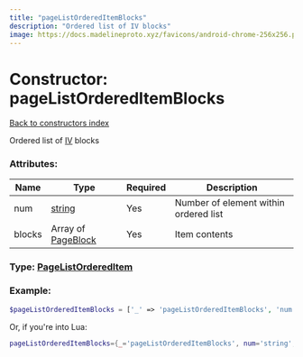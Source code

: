 ```yaml
---
title: "pageListOrderedItemBlocks"
description: "Ordered list of IV blocks"
image: https://docs.madelineproto.xyz/favicons/android-chrome-256x256.png
---
```

# Constructor: pageListOrderedItemBlocks  
[Back to constructors index](index.md)



Ordered list of [IV](https://instantview.telegram.org) blocks

### Attributes:

| Name     |    Type       | Required | Description |
|----------|---------------|----------|-------------|
|num|[string](../types/string.md) | Yes|Number of element within ordered list|
|blocks|Array of [PageBlock](../types/PageBlock.md) | Yes|Item contents|



### Type: [PageListOrderedItem](../types/PageListOrderedItem.md)


### Example:

```php
$pageListOrderedItemBlocks = ['_' => 'pageListOrderedItemBlocks', 'num' => 'string', 'blocks' => [PageBlock, PageBlock]];
```  


Or, if you're into Lua:

```lua
pageListOrderedItemBlocks={_='pageListOrderedItemBlocks', num='string', blocks={PageBlock}}

```


